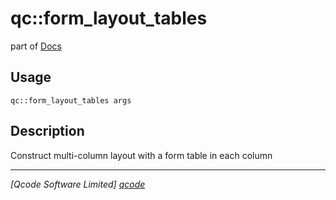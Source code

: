 qc::form_layout_tables
======================

part of [Docs](.)

Usage
-----
`qc::form_layout_tables args`

Description
-----------
Construct multi-column layout with a form table in each column

----------------------------------
*[Qcode Software Limited] [qcode]*

[qcode]: www.qcode.co.uk "Qcode Software"
